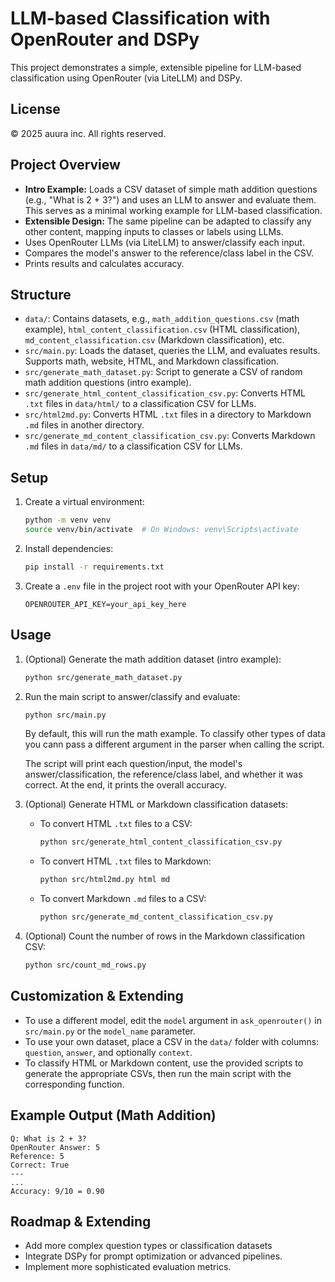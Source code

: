 # LLM-based Classification with OpenRouter and DSPy

This project demonstrates a simple, extensible pipeline for LLM-based classification using OpenRouter (via LiteLLM) and DSPy.

## License

© 2025 auura inc. All rights reserved.

## Project Overview

- **Intro Example:** Loads a CSV dataset of simple math addition questions (e.g., "What is 2 + 3?") and uses an LLM to answer and evaluate them. This serves as a minimal working example for LLM-based classification.
- **Extensible Design:** The same pipeline can be adapted to classify any other content, mapping inputs to classes or labels using LLMs.
- Uses OpenRouter LLMs (via LiteLLM) to answer/classify each input.
- Compares the model's answer to the reference/class label in the CSV.
- Prints results and calculates accuracy.



## Structure

- `data/`: Contains datasets, e.g., `math_addition_questions.csv` (math example), `html_content_classification.csv` (HTML classification), `md_content_classification.csv` (Markdown classification), etc.
- `src/main.py`: Loads the dataset, queries the LLM, and evaluates results. Supports math, website, HTML, and Markdown classification.
- `src/generate_math_dataset.py`: Script to generate a CSV of random math addition questions (intro example).
- `src/generate_html_content_classification_csv.py`: Converts HTML `.txt` files in `data/html/` to a classification CSV for LLMs.
- `src/html2md.py`: Converts HTML `.txt` files in a directory to Markdown `.md` files in another directory.
- `src/generate_md_content_classification_csv.py`: Converts Markdown `.md` files in `data/md/` to a classification CSV for LLMs.


## Setup

1. Create a virtual environment:
	```bash
	python -m venv venv
	source venv/bin/activate  # On Windows: venv\Scripts\activate
	```
2. Install dependencies:
	```bash
	pip install -r requirements.txt
	```
3. Create a `.env` file in the project root with your OpenRouter API key:
	```
	OPENROUTER_API_KEY=your_api_key_here
	```


## Usage

1. (Optional) Generate the math addition dataset (intro example):
	```bash
	python src/generate_math_dataset.py
	```

2. Run the main script to answer/classify and evaluate:
	 ```bash
	 python src/main.py
	 ```
	 By default, this will run the math example. To classify other types of data you cann pass a different argument in the parser when calling the script.

	 
	 The script will print each question/input, the model's answer/classification, the reference/class label, and whether it was correct. At the end, it prints the overall accuracy.

3. (Optional) Generate HTML or Markdown classification datasets:
	 - To convert HTML `.txt` files to a CSV:
		 ```bash
		 python src/generate_html_content_classification_csv.py
		 ```
	 - To convert HTML `.txt` files to Markdown:
		 ```bash
		 python src/html2md.py html md
		 ```
	 - To convert Markdown `.md` files to a CSV:
		 ```bash
		 python src/generate_md_content_classification_csv.py
		 ```

4. (Optional) Count the number of rows in the Markdown classification CSV:
	 ```bash
	 python src/count_md_rows.py
	 ```



## Customization & Extending

- To use a different model, edit the `model` argument in `ask_openrouter()` in `src/main.py` or the `model_name` parameter.
- To use your own dataset, place a CSV in the `data/` folder with columns: `question`, `answer`, and optionally `context`.
- To classify HTML or Markdown content, use the provided scripts to generate the appropriate CSVs, then run the main script with the corresponding function.


## Example Output (Math Addition)

```
Q: What is 2 + 3?
OpenRouter Answer: 5
Reference: 5
Correct: True
---
...
Accuracy: 9/10 = 0.90
```


## Roadmap & Extending

- Add more complex question types or classification datasets
- Integrate DSPy for prompt optimization or advanced pipelines.
- Implement more sophisticated evaluation metrics.
